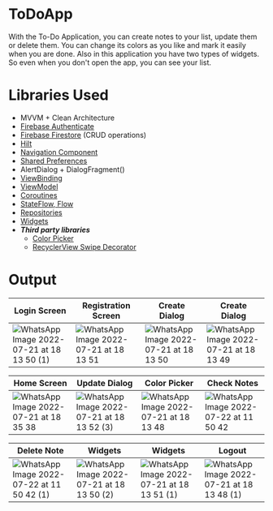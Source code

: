 # ToDoApp

With the To-Do Application, you can create notes to your list, update them or delete them. You can change its colors as you like and mark it easily when you are done. Also in this application you have two types of widgets. So even when you don't open the app, you can see your list.

# Libraries Used

+ MVVM + Clean Architecture
+ [Firebase Authenticate](https://firebase.google.com/docs/auth/android/password-auth)
+ [Firebase Firestore](https://firebase.google.com/docs/firestore/quickstart) (CRUD operations)
+ [Hilt](https://developer.android.com/jetpack/compose/libraries#hilt)
+ [Navigation Component](https://developer.android.com/guide/navigation/navigation-getting-started)
+ [Shared Preferences](https://developer.android.com/training/data-storage/shared-preferences)
+ AlertDialog + DialogFragment()
+ [ViewBinding](https://developer.android.com/topic/libraries/view-binding)
+ [ViewModel](https://developer.android.com/topic/libraries/architecture/viewmodel#implement)
+ [Coroutines](https://developer.android.com/kotlin/coroutines)
+ [StateFlow, Flow](https://developer.android.com/kotlin/flow/stateflow-and-sharedflow#livedata)
+ [Repositories](https://developer.android.com/topic/architecture#data-layer)
+ [Widgets](https://developer.android.com/guide/topics/appwidgets/collections)
+ ***Third party libraries***
  - [Color Picker](https://github.com/PierfrancescoSoffritti/android-youtube-player)
  - [RecyclerView Swipe Decorator](https://github.com/xabaras/RecyclerViewSwipeDecorator)

# Output
| Login Screen | Registration Screen | Create Dialog | Create Dialog |
| --- | --- | --- | --- |
| ![WhatsApp Image 2022-07-21 at 18 13 50 (1)](https://user-images.githubusercontent.com/60755254/180250390-5f700253-657b-4c75-8f83-6a0fcf7c117f.jpeg) | ![WhatsApp Image 2022-07-21 at 18 13 51](https://user-images.githubusercontent.com/60755254/180250473-e65b95d7-e565-4e80-91a7-c1d4369ad092.jpeg) | ![WhatsApp Image 2022-07-21 at 18 13 50](https://user-images.githubusercontent.com/60755254/180250847-3379c966-6f5d-459a-8e01-7ba40a9510e7.jpeg) | ![WhatsApp Image 2022-07-21 at 18 13 49](https://user-images.githubusercontent.com/60755254/180250892-738af58c-045a-4f96-bbf0-7b9c2bb38cd8.jpeg) |

| Home Screen | Update Dialog | Color Picker | Check Notes |
| --- | --- | --- | --- |
| ![WhatsApp Image 2022-07-21 at 18 35 38](https://user-images.githubusercontent.com/60755254/180254420-e3fffc20-92e2-459b-8a06-0f6b19ce5dc7.jpeg) | ![WhatsApp Image 2022-07-21 at 18 13 52 (3)](https://user-images.githubusercontent.com/60755254/180251310-9a6a100a-de7e-4ef0-b0cc-4ba4388a8618.jpeg)| ![WhatsApp Image 2022-07-21 at 18 13 48](https://user-images.githubusercontent.com/60755254/180252148-ab8cd076-5ae6-43b1-9d82-12b7abe1ff84.jpeg) | ![WhatsApp Image 2022-07-22 at 11 50 42](https://user-images.githubusercontent.com/60755254/180402233-f802e13d-6d49-4611-8e02-f420d70dc11c.jpeg) |

| Delete Note | Widgets | Widgets | Logout |
| --- | --- | --- | --- |
| ![WhatsApp Image 2022-07-22 at 11 50 42 (1)](https://user-images.githubusercontent.com/60755254/180402264-b8c015ce-9894-41a2-a09a-8ddb719030b5.jpeg) | ![WhatsApp Image 2022-07-21 at 18 13 50 (2)](https://user-images.githubusercontent.com/60755254/180253327-7fdd318e-bab0-424e-bd97-0e309beb01dd.jpeg) | ![WhatsApp Image 2022-07-21 at 18 13 51 (1)](https://user-images.githubusercontent.com/60755254/180253364-22756c31-4fdd-405c-bc80-599d2e05478b.jpeg) | ![WhatsApp Image 2022-07-21 at 18 13 48 (1)](https://user-images.githubusercontent.com/60755254/180253513-bf7a5482-1ba3-4376-98aa-d6b533859b94.jpeg) |

